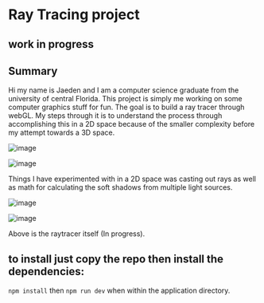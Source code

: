 # Ray Tracing project

## work in progress

## Summary
Hi my name is Jaeden and I am a computer science graduate from the university of central Florida.
This project is simply me working on some computer graphics stuff for fun. The goal is to build 
a ray tracer through webGL. My steps through it is to understand the process through accomplishing
this in a 2D space because of the smaller complexity before my attempt towards a 3D space.  

![image](https://github.com/jaedenHob/Ray-Tracing/assets/92416232/b9b51e80-dd11-4353-a8b2-f737545cb341)

![image](https://github.com/jaedenHob/Ray-Tracing/assets/92416232/9849bfe1-df6a-4f9d-89d1-efd1c8b80f19)

Things I have experimented with in a 2D space was casting out rays as well as math for calculating the
soft shadows from multiple light sources.

![image](https://github.com/jaedenHob/Ray-Tracing/assets/92416232/9cba768c-5094-425f-ad75-6924b6e3b06d)

![image](https://github.com/jaedenHob/Ray-Tracing/assets/92416232/c38d3a64-af43-4c1c-bddf-164cf570449f)



Above is the raytracer itself (In progress).


## to install just copy the repo then install the dependencies:

`npm install`
then
`npm run dev`
when within the application directory.
